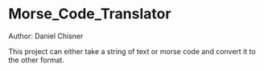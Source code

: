 # Morse_Code_Translator
Author: Daniel Chisner

This project can either take a string of text or morse code and convert it to the other format. 
